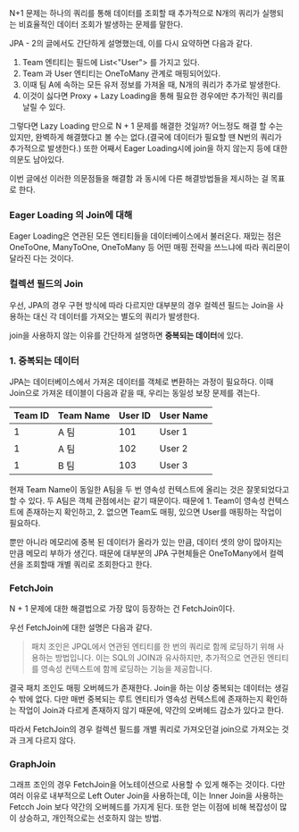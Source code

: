 

N+1 문제는 하나의 쿼리를 통해 데이터를 조회할 때 추가적으로 N개의 쿼리가 실행되는 비효율적인 데이터 조회가 발생하는 문제를 말한다. 

JPA - 2의 글에서도 간단하게 설명했는데, 이를 다시 요약하면 다음과 같다.

1. Team 엔티티는 필드에 List<"User"> 를 가지고 있다.
2. Team 과 User 엔티티는 OneToMany 관계로 매핑되어있다.
3. 이때 팀 A에 속하는 모든 유저 정보를 가져올 때, N개의 쿼리가 추가로 발생한다.
4. 이것이 싫다면 Proxy + Lazy Loading을 통해 필요한 경우에만 추가적인 쿼리를 날릴 수 있다.

그렇다면 Lazy Loading 만으로 N + 1 문제를 해결한 것일까?
어느정도 해결 할 수는 있지만, 완벽하게 해결했다고 볼 수는 없다.(결국에 데이터가 필요할 땐 N번의 쿼리가 추가적으로 발생한다.) 또한 어째서 Eager Loading시에 join을 하지 않는지 등에 대한 의문도 남아있다.

이번 글에선 이러한 의문점들을 해결함 과 동시에 다른 해결방법들을 제시하는 걸 목표로 한다.

### Eager Loading 의 Join에 대해

Eager Loading은 연관된 모든 엔티티들을 데이터베이스에서 불러온다. 
재밌는 점은 OneToOne, ManyToOne, OneToMany 등 어떤 매핑 전략을 쓰느냐에 따라 쿼리문이 달라진 다는 것이다.

### 컬렉션 필드의 Join

우선, JPA의 경우 구현 방식에 따라 다르지만 대부분의 경우 컬렉션 필드는 Join을 사용하는 대신 각 데이터를 가져오는 별도의 쿼리가 발생한다.

join을 사용하지 않는 이유를 간단하게 설명하면 **중복되는 데이터**에  있다.

### 1. 중복되는 데이터

JPA는 데이터베이스에서 가져온 데이터를 객체로 변환하는 과정이 필요하다.
이때 Join으로 가져온 테이블이 다음과 같을 때, 우리는 동일성 보장 문제를 겪는다.

| Team ID | Team Name | User ID | User Name |
| ------- | --------- | ------- | --------- |
| 1       | A 팀       | 101     | User 1    |
| 1       | A 팀       | 102     | User 2    |
| 1       | B 팀       | 103     | User 3    |

현재 Team Name이 동일한 A팀을 두 번 영속성 컨텍스트에 올리는 것은 잘못되었다고 할 수 있다. 두 A팀은 객체 관점에서는 같기 때문이다.  때문에 1. Team이 영속성 컨텍스트에 존재하는지 확인하고, 2. 없으면 Team도 매핑, 있으면 User를 매핑하는 작업이 필요하다.

뿐만 아니라 메모리에 중복 된 데이터가 올라가 있는 만큼, 데이터 셋의 양이 많아지는 만큼 메모리 부하가 생긴다.
때문에 대부분의 JPA 구현체들은 OneToMany에서 컬렉션을 조회할때 개별 쿼리로 조회한다고 한다.



### FetchJoin
N + 1 문제에 대한 해결법으로 가장 많이 등장하는 건 FetchJoin이다.

우선 FetchJoin에 대한 설명은 다음과 같다.

> 패치 조인은 JPQL에서 연관된 엔티티를 한 번의 쿼리로 함께 로딩하기 위해 사용하는 방법입니다. 이는 SQL의 JOIN과 유사하지만, 추가적으로 연관된 엔티티를 영속성 컨텍스트에 함께 로딩하는 기능을 제공합니다.

결국 패치 조인도 매핑 오버헤드가 존재한다. Join을 하는 이상 중복되는 데이터는 생길 수 밖에 없다. 다만 
매번 중복되는 루트 엔티티가 영속성 컨텍스트에 존재하는지 확인하는 작업이 Join과 다르게 존재하지 않기 때문에, 약간의 오버헤드 감소가 있다고 한다.

따라서 FetchJoin의 경우 컬렉션 필드를 개별 쿼리로 가져오던걸 join으로 가져오는 것과 크게 다르지 않다.

### GraphJoin
그래프 조인의 경우 FetchJoin을 어노테이션으로 사용할 수 있게 해주는 것이다.
다만 여러 이유로 내부적으로 Left Outer Join을 사용하는데, 이는 Inner Join을 사용하는 Fetcch Join 보다 약간의 오버헤드를 가지게 된다. 또한 얻는 이점에 비해 복잡성이 많이 상승하고, 개인적으로는 선호하지 않는 방법.




